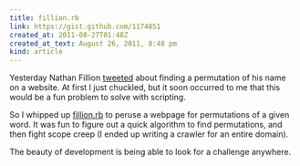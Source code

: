 ```yaml
---
title: fillion.rb
link: https://gist.github.com/1174851
created_at: 2011-08-27T01:48Z
created_at_text: August 26, 2011, 8:48 pm
kind: article
---
```

Yesterday Nathan Fillion [tweeted][tweet] about finding a permutation of his name on a website. At first I just chuckled, but it soon occurred to me that this would be a fun problem to solve with scripting.

So I whipped up [fillion.rb][fillion] to peruse a webpage for permutations of a given word. It was fun to figure out a quick algorithm to find permutations, and then fight scope creep (I ended up writing a crawler for an entire domain).

The beauty of development is being able to look for a challenge anywhere.

[tweet]: http://twitter.com/NathanFillion/statuses/106853202909073409
[fillion]: https://gist.github.com/1174851
